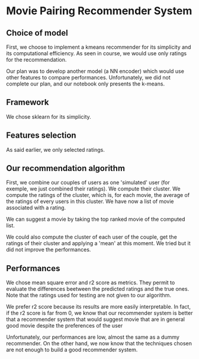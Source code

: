 # Movie Pairing Recommender System

## Choice of model

First, we choose to implement a kmeans recommender for its simplicity and its computational efficiency.
As seen in course, we would use only ratings for the recommendation.

Our plan was to develop another model (a NN encoder) which would use other features to compare performances.
Unfortunately, we did not complete our plan, and our notebook only presents the k-means.

## Framework

We chose sklearn for its simplicity.

## Features selection

As said earlier, we only selected ratings.

## Our recommendation algorithm

First, we combine our couples of users as one 'simulated' user (for exemple, we just combined their ratings).
We compute their cluster.
We compute the ratings of the cluster, which is, for each movie, the average of the ratings of every users in this cluster.
We have now a list of movie associated with a rating.

We can suggest a movie by taking the top ranked movie of the computed list. 

We could also compute the cluster of each user of the couple, get the ratings of their cluster and applying a 'mean' at this moment.
We tried but it did not improve the performances.

## Performances

We chose mean square error and r2 score as metrics.
They permit to evaluate the differences beetween the predicted ratings and the true ones.
Note that the ratings used for testing are not given to our algorithm.

We prefer r2 score because its results are more easily interpretable.
In fact, if the r2 score is far from 0, we know that our recommender system is better that a recommender system that would suggest movie that are in general good movie despite the preferences of the user

Unfortunately, our performances are low, almost the same as a dummy recommender.
On the other hand, we now know that the techniques chosen are not enough to build a good recommender system.